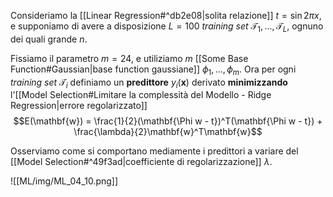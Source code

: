 Consideriamo la [[Linear Regression#^db2e08|solita relazione]] $t = \sin{2\pi x}$, e supponiamo di avere a disposizione $L = 100$ *training set* $\mathcal{T}_1, ..., \mathcal{T}_L$, ognuno dei quali grande $n$.

Fissiamo il parametro $m = 24$, e utiliziamo $m$ [[Some Base Function#Gaussian|base function gaussiane]] $\phi_1, ..., \phi_m$.
Ora per ogni *training set* $\mathcal{T}_i$ definiamo un **predittore** $y_i(\mathbf{x})$ derivato **minimizzando** l'[[Model Selection#Limitare la complessità del Modello - Ridge Regression|errore regolarizzato]] $$E(\mathbf{w}) = \frac{1}{2}(\mathbf{\Phi w - t})^T(\mathbf{\Phi w - t}) + \frac{\lambda}{2}\mathbf{w}^T\mathbf{w}$$

Osserviamo come si comportano mediamente i predittori a variare del [[Model Selection#^49f3ad|coefficiente di regolarizzazione]] $\lambda$.

![[ML/img/ML_04_10.png]]

